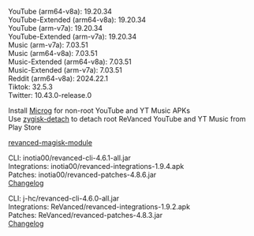 YouTube (arm64-v8a): 19.20.34  
YouTube-Extended (arm64-v8a): 19.20.34  
YouTube (arm-v7a): 19.20.34  
YouTube-Extended (arm-v7a): 19.20.34  
Music (arm-v7a): 7.03.51  
Music (arm64-v8a): 7.03.51  
Music-Extended (arm64-v8a): 7.03.51  
Music-Extended (arm-v7a): 7.03.51  
Reddit (arm64-v8a): 2024.22.1  
Tiktok: 32.5.3  
Twitter: 10.43.0-release.0  

Install [Microg](https://github.com/ReVanced/GmsCore/releases) for non-root YouTube and YT Music APKs  
Use [zygisk-detach](https://github.com/j-hc/zygisk-detach) to detach root ReVanced YouTube and YT Music from Play Store  

[revanced-magisk-module](https://github.com/j-hc/revanced-magisk-module)
  
CLI: inotia00/revanced-cli-4.6.1-all.jar  
Integrations: inotia00/revanced-integrations-1.9.4.apk  
Patches: inotia00/revanced-patches-4.8.6.jar  
[Changelog](https://github.com/inotia00/revanced-patches/releases/tag/v4.8.6)

CLI: j-hc/revanced-cli-4.6.0-all.jar  
Integrations: ReVanced/revanced-integrations-1.9.2.apk  
Patches: ReVanced/revanced-patches-4.8.3.jar  
[Changelog](https://github.com/ReVanced/revanced-patches/releases/tag/v4.8.3)  
